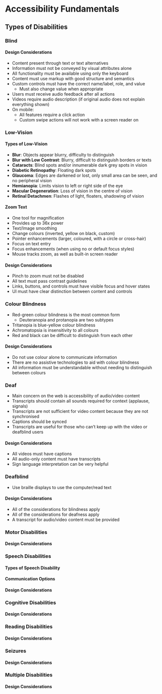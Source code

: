 # Accessibility Fundamentals

## Types of Disabilities


### Blind

#### Design Considerations
- Content present through text or text alternatives
- Information must not be conveyed by visual attributes alone
- All functionality must be available using only the keyboard
- Content must use markup with good structure and semantics
- Custom controls must have the correct name/label, role, and value
  - Must also change value when appropriate
- Users must receive audio feedback after all actions
- Videos require audio description (if original audio does not explain everything shown)
- On mobile:
  - All features require a click action
  - Custom swipe actions will not work with a screen reader on


### Low-Vision

#### Types of Low-Vision
- **Blur**: Objects appear blurry, difficulty to distinguish
- **Blur with Low Contrast**: Blurry, difficult to distinguish borders or texts
- **Cataracts**: Blind spots and/or innumerable dark grey spots in vision
- **Diabetic Retinopathy**: Floating dark spots
- **Glaucoma**: Edges are darkened or lost, only small area can be seen, and no peripheral vision
- **Hemianopia**: Limits vision to left or right side of the eye
- **Macular Degeneration**: Loss of vision in the centre of vision
- **Retinal Detachmen**: Flashes of light, floaters, shadowing of vision

#### Zoom Text
- One tool for magnification
- Provides up to 36x power
- Text/Image smoothing
- Change colours (inverted, yellow on black, custom)
- Pointer enhancements (larger, coloured, with a circle or cross-hair)
- Focus on text entry
- Focus enhancements (when using no or default focus styles)
- Mouse tracks zoom, as well as built-in screen reader

#### Design Considerations
- Pinch to zoom must not be disabled
- All text must pass contrast guidelines
- Links, buttons, and controls must have visible focus and hover states
- UI must have clear distinction between content and controls


### Colour Blindness
- Red-green colour blindness is the most common form
	- Deuteranopia and protanopia are two subtypes
- Tritanopia is blue-yellow colour blindness
- Achromatopsia is insensitivity to all colours
- Red and black can be difficult to distinguish from each other

#### Design Considerations
- Do not use colour alone to communicate information
- There are no assistive technologies to aid with colour blindness
- All information must be understandable without needing to distinguish between colours


### Deaf
- Main concern on the web is accessibility of audio/video content
- Transcripts should contain all sounds required for context (applause, signals)
- Transcripts are not sufficient for video content because they are not synchronised
- Captions should be synced
- Transcripts are useful for those who can’t keep up with the video or deafblind users

#### Design Considerations
- All videos must have captions
- All audio-only content must have transcripts
- Sign language interpretation can be very helpful


### Deafblind
- Use braille displays to use the computer/read text

#### Design Considerations
- All of the considerations for blindness apply
- All of the considerations for deafness apply
- A transcript for audio/video content must be provided


### Motor Disabilities

#### Design Considerations


### Speech Disabilities

#### Types of Speech Disability

#### Communication Options

#### Design Considerations


### Cognitive Disabilities

#### Design Considerations


### Reading Disabilities

#### Design Considerations


### Seizures

#### Design Considerations


### Multiple Disabilities

#### Design Considerations
